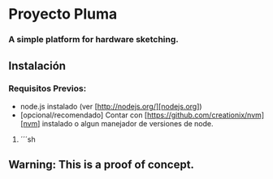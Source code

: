 Proyecto Pluma
======================

### A simple platform for hardware sketching.

## Instalación

### Requisitos Previos:
- node.js instalado (ver [http://nodejs.org/][nodejs.org])
- [opcional/recomendado] Contar con [https://github.com/creationix/nvm][nvm] instalado o algun manejador de versiones de node.

1. ´´´sh



## Warning: This is a proof of concept.
